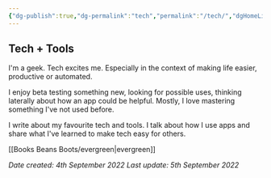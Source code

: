 ```yaml
---
{"dg-publish":true,"dg-permalink":"tech","permalink":"/tech/","dgHomeLink":true,"dgPassFrontmatter":false}
---
```



## Tech + Tools

I'm a geek. Tech excites me. Especially in the context of making life easier, productive or automated.

I enjoy beta testing something new, looking for possible uses, thinking laterally about how an app could be helpful. Mostly, I love mastering something I've not used before.

I write about my favourite tech and tools. I talk about how I use apps and share what I've learned to make tech easy for others.

[[Books Beans Boots/evergreen|evergreen]]

*Date created: 4th September 2022*
*Last update: 5th September 2022*